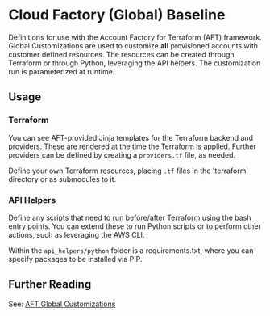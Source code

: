 # Cloud Factory (Global) Baseline

Definitions for use with the Account Factory for Terraform (AFT) framework. Global Customizations are used to customize **all** provisioned accounts with customer defined resources. The resources can be created through Terraform or through Python, leveraging the API helpers. The customization run is parameterized at runtime.

## Usage

### Terraform

You can see AFT-provided Jinja templates for the Terraform backend and providers. These are rendered at the time the Terraform is applied. Further providers can be defined by creating a `providers.tf` file, as needed.

Define your own Terraform resources, placing `.tf` files in the 'terraform' directory or as submodules to it.

### API Helpers

Define any scripts that need to run before/after Terraform using the bash entry points. You can extend these to run Python scripts or to perform other actions, such as leveraging the AWS CLI.

Within the `api_helpers/python` folder is a requirements.txt, where you can specify packages to be installed via PIP.

## Further Reading

See: [AFT Global Customizations](https://github.com/aws-ia/terraform-aws-control_tower_account_factory/tree/main/sources/aft-customizations-repos/aft-global-customizations)
